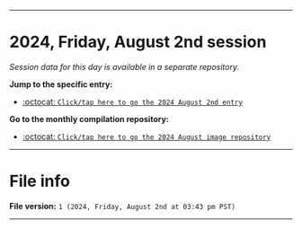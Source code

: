 
***

# 2024, Friday, August 2nd session

_Session data for this day is available in a separate repository._

**Jump to the specific entry:**

- [:octocat: `Click/tap here to go the 2024 August 2nd entry`](https://github.com/seanpm2001/SeansLifeArchive_Images_MotorWorld_CarFactory_Y2024_V8/tree/SeansLifeArchive_Images_MotorWorld_CarFactory_Y2024_V8_Main-dev/2024/08_August/02/)

**Go to the monthly compilation repository:**

- [:octocat: `Click/tap here to go the 2024 August image repository`](https://github.com/seanpm2001/SeansLifeArchive_Images_MotorWorld_CarFactory_Y2024_V8/)

***

# File info

**File version:** `1 (2024, Friday, August 2nd at 03:43 pm PST)`

***
